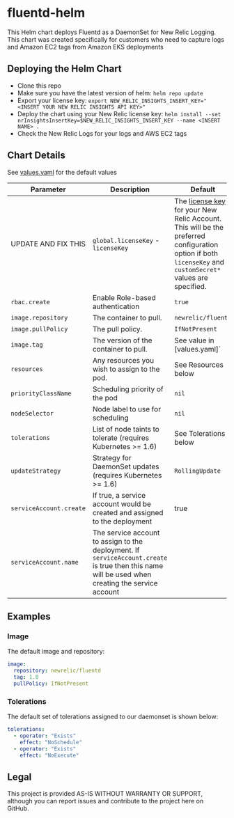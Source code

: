 # fluentd-helm

This Helm chart deploys Fluentd as a DaemonSet for New Relic Logging. This chart was created specifically for customers who need to capture logs and Amazon EC2 tags from Amazon EKS deployments

## Deploying the Helm Chart

- Clone this repo
- Make sure you have the latest version of helm: `helm repo update`
- Export your license key: `export NEW_RELIC_INSIGHTS_INSERT_KEY="<INSERT YOUR NEW RELIC INSIGHTS API KEY>"`
- Deploy the chart using your New Relic license key: `helm install --set nrInsightsInsertKey=$NEW_RELIC_INSIGHTS_INSERT_KEY --name <INSERT NAME> .`
- Check the New Relic Logs for your logs and AWS EC2 tags

## Chart Details

See [values.yaml](../../blob/master/newrelic-logging/values.yaml) for the default values

| Parameter               | Description                                                                                                                                       | Default                                                                                                                                                                                                                                           |
| ----------------------- | ------------------------------------------------------------------------------------------------------------------------------------------------- | ------------------------------------------------------------------------------------------------------------------------------------------------------------------------------------------------------------------------------------------------- |
| UPDATE AND FIX THIS     | `global.licenseKey` - `licenseKey`                                                                                                                | The [license key](https://docs.newrelic.com/docs/accounts/install-new-relic/account-setup/license-key) for your New Relic Account. This will be the preferred configuration option if both `licenseKey` and `customSecret*` values are specified. |  |
| `rbac.create`           | Enable Role-based authentication                                                                                                                  | `true`                                                                                                                                                                                                                                            |
| `image.repository`      | The container to pull.                                                                                                                            | `newrelic/fluentd`                                                                                                                                                                                                                                |
| `image.pullPolicy`      | The pull policy.                                                                                                                                  | `IfNotPresent`                                                                                                                                                                                                                                    |
| `image.tag`             | The version of the container to pull.                                                                                                             | See value in [values.yaml]`                                                                                                                                                                                                                       |
| `resources`             | Any resources you wish to assign to the pod.                                                                                                      | See Resources below                                                                                                                                                                                                                               |
| `priorityClassName`     | Scheduling priority of the pod                                                                                                                    | `nil`                                                                                                                                                                                                                                             |
| `nodeSelector`          | Node label to use for scheduling                                                                                                                  | `nil`                                                                                                                                                                                                                                             |
| `tolerations`           | List of node taints to tolerate (requires Kubernetes >= 1.6)                                                                                      | See Tolerations below                                                                                                                                                                                                                             |
| `updateStrategy`        | Strategy for DaemonSet updates (requires Kubernetes >= 1.6)                                                                                       | `RollingUpdate`                                                                                                                                                                                                                                   |
| `serviceAccount.create` | If true, a service account would be created and assigned to the deployment                                                                        | true                                                                                                                                                                                                                                              |
| `serviceAccount.name`   | The service account to assign to the deployment. If `serviceAccount.create` is true then this name will be used when creating the service account |                                                                                                                                                                                                                                                   |

## Examples

### Image

The default image and repository:

```yaml
image:
  repository: newrelic/fluentd
  tag: 1.0
  pullPolicy: IfNotPresent
```

### Tolerations

The default set of tolerations assigned to our daemonset is shown below:

```yaml
tolerations:
  - operator: "Exists"
    effect: "NoSchedule"
  - operator: "Exists"
    effect: "NoExecute"
```

## Legal

This project is provided AS-IS WITHOUT WARRANTY OR SUPPORT, although you can report issues and contribute to the project here on GitHub.
